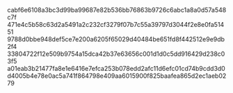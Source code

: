 cabf6e6108a3bc3d99ba99687e82b536bb76863b9726c6abc1a8a0d57a548c7f
471e4c5b58c63d2a5491a2c232cf3279f07b7c55a39797d3044f2e8e0fa51451
9788d0bbe948def5ce7e200a6205f65029d40484be651fd8f442512e9e9db2f4
33804722f12e509b9754a15dca42b37e63656c001d1d0c5dd916429d238c03f5
a01eab3b21477fa8e1e6416e7efca253b078edd2afc11d6efc01cd74b9cdd3d0
d4005b4e78e0ac5a741f864798e409aa6015900f825baafea865d2ec1aeb0279
